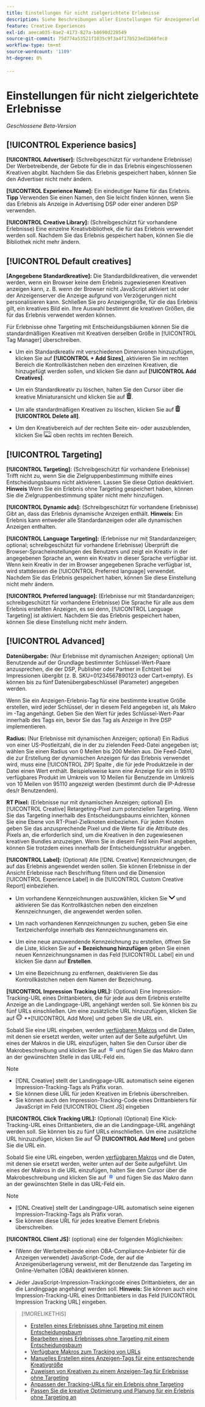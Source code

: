 ```yaml
---
title: Einstellungen für nicht zielgerichtete Erlebnisse
description: Siehe Beschreibungen aller Einstellungen für Anzeigenerlebnisse ohne Targeting mit Entscheidungsbaum.
feature: Creative Experiences
exl-id: aeeca035-8ae2-4173-827a-b8690d228549
source-git-commit: 75d774a53521f1035c9f3a4f17b523ed1b68fec8
workflow-type: tm+mt
source-wordcount: '1109'
ht-degree: 0%

---
```


# Einstellungen für nicht zielgerichtete Erlebnisse

*Geschlossene Beta-Version*

## [!UICONTROL Experience basics]

**[!UICONTROL Advertiser]:** (Schreibgeschützt für vorhandene Erlebnisse) Der Werbetreibende, der Gebote für die in das Erlebnis eingeschlossenen Kreativen abgibt. Nachdem Sie das Erlebnis gespeichert haben, können Sie den Advertiser nicht mehr ändern.

**[!UICONTROL Experience Name]:** Ein eindeutiger Name für das Erlebnis. **Tipp** Verwenden Sie einen Namen, den Sie leicht finden können, wenn Sie das Erlebnis als Anzeige in Advertising DSP oder einer anderen DSP verwenden.

**[!UICONTROL Creative Library]:** (Schreibgeschützt für vorhandene Erlebnisse) Eine einzelne Kreativbibliothek, die für das Erlebnis verwendet werden soll. Nachdem Sie das Erlebnis gespeichert haben, können Sie die Bibliothek nicht mehr ändern.

## [!UICONTROL Default creatives]

**\[Angegebene Standardkreative\]:** Die Standardbildkreativen, die verwendet werden, wenn ein Browser keine dem Erlebnis zugewiesenen Kreativen anzeigen kann, z. B. wenn der Browser nicht JavaScript aktiviert ist oder der Anzeigenserver die Anzeige aufgrund von Verzögerungen nicht personalisieren kann. Schließen Sie pro Anzeigengröße, für die das Erlebnis gilt, ein kreatives Bild ein. Ihre Auswahl bestimmt die kreativen Größen, die für das Erlebnis verwendet werden können. <!-- In the legacy product, you selected the ad sizes for the experience, and then selected default images for each of those ad sizes. -->

Für Erlebnisse ohne Targeting mit Entscheidungsbäumen können Sie die standardmäßigen Kreativen mit Kreativen derselben Größe in [!UICONTROL Tag Manager] überschreiben.

* Um ein Standardkreativ mit verschiedenen Dimensionen hinzuzufügen, klicken Sie auf **[!UICONTROL + Add Sizes]**, aktivieren Sie im rechten Bereich die Kontrollkästchen neben den einzelnen Kreativen, die hinzugefügt werden sollen, und klicken Sie dann auf **[!UICONTROL Add Creatives]**.

* Um ein Standardkreativ zu löschen, halten Sie den Cursor über die kreative Miniaturansicht und klicken Sie auf ![Löschen](/help/creative/assets/delete.png "Löschen").

* Um alle standardmäßigen Kreativen zu löschen, klicken Sie auf ![Löschen](/help/creative/assets/delete.png "Löschen") **[!UICONTROL Delete all]**.

* Um den Kreativbereich auf der rechten Seite ein- oder auszublenden, klicken Sie ![Anzeigen/Ausblenden](/help/creative/assets/hide-show-creatives.png "Anzeigen/Ausblenden") oben rechts im rechten Bereich.

## [!UICONTROL Targeting]

**[!UICONTROL Targeting]:** (Schreibgeschützt für vorhandene Erlebnisse) Trifft nicht zu, wenn Sie die Zielgruppenbestimmung mithilfe eines Entscheidungsbaums nicht aktivieren. Lassen Sie diese Option deaktiviert. **Hinweis** Wenn Sie ein Erlebnis ohne Targeting gespeichert haben, können Sie die Zielgruppenbestimmung später nicht mehr hinzufügen.

**[!UICONTROL Dynamic ads]:** (Schreibgeschützt für vorhandene Erlebnisse) Gibt an, dass das Erlebnis dynamische Anzeigen enthält. **Hinweis:** Ein Erlebnis kann entweder alle Standardanzeigen oder alle dynamischen Anzeigen enthalten.

**[!UICONTROL Language Targeting]:** (Erlebnisse nur mit Standardanzeigen; optional; schreibgeschützt für vorhandene Erlebnisse) Überprüft die Browser-Spracheinstellungen des Benutzers und zeigt ein Kreativ in der angegebenen Sprache an, wenn ein Kreativ in dieser Sprache verfügbar ist. Wenn kein Kreativ in der im Browser angegebenen Sprache verfügbar ist, wird stattdessen die [!UICONTROL Preferred language] verwendet. Nachdem Sie das Erlebnis gespeichert haben, können Sie diese Einstellung nicht mehr ändern.

**[!UICONTROL Preferred language]:** (Erlebnisse nur mit Standardanzeigen; schreibgeschützt für vorhandene Erlebnisse) Die Sprache für alle aus dem Erlebnis erstellten Anzeigen, es sei denn, [!UICONTROL Language Targeting] ist aktiviert. Nachdem Sie das Erlebnis gespeichert haben, können Sie diese Einstellung nicht mehr ändern.

## [!UICONTROL Advanced]

**Datenübergabe:** (Nur Erlebnisse mit dynamischen Anzeigen; optional) Um Benutzende auf der Grundlage bestimmter Schlüssel-Wert-Paare anzusprechen, die der DSP, Publisher oder Partner in Echtzeit bei Impressionen übergibt (z. B. SKU=01234567890123 oder Cart=empty). Es können bis zu fünf Datenübergabeschlüssel (Parameter) angegeben werden.<!-- May move this to just within the decision tree. -->

Wenn Sie ein Anzeigen-Erlebnis-Tag für eine bestimmte kreative Größe erstellen, wird jeder Schlüssel, der in diesem Feld angegeben ist, als Makro im -Tag angehängt. Geben Sie den Wert für jedes Schlüssel-Wert-Paar innerhalb des Tags ein, bevor Sie das Tag als Anzeige in Ihre DSP implementieren.

**Radius:** (Nur Erlebnisse mit dynamischen Anzeigen; optional) Ein Radius von einer US-Postleitzahl, die in der zu zielenden Feed-Datei angegeben ist; wählen Sie einen Radius von 0 Meilen bis 200 Meilen aus. Die Feed-Datei, die zur Erstellung der dynamischen Anzeigen für das Erlebnis verwendet wird, muss eine [!UICONTROL ZIP] Spalte <!-- or a user-named column mapped to a ZIP column -->, die für jede Produktzeile in der Datei einen Wert enthält. Beispielsweise kann eine Anzeige für ein in 95110 verfügbares Produkt im Umkreis von 10 Meilen für Benutzende im Umkreis von 10 Meilen von 95110 angezeigt werden (bestimmt durch die IP-Adresse des/r Benutzenden).

**RT Pixel:** (Erlebnisse nur mit dynamischen Anzeigen; optional) Ein [!UICONTROL Creative] Retargeting-Pixel zum potenziellen Targeting. Wenn Sie das Targeting innerhalb des Entscheidungsbaums einrichten, können Sie eine Ebene von RT-Pixel-Zielknoten einbeziehen. Für jeden Knoten geben Sie das anzusprechende Pixel und die Werte für die Attribute des Pixels an, die erforderlich sind, um die Kreativen in den zugewiesenen kreativen Bundles anzuzeigen. Wenn Sie in diesem Feld kein Pixel angeben, können Sie trotzdem eines innerhalb der Entscheidungsstruktur angeben.<!-- From R: "the RT Pixel should be via the content selection in the Dynamic ad setup." Clarify. I do see "Datapass" (oneword) in the dynamic ad settings, but I'm not sure how that setting and this experience-level one work together. -->

**[!UICONTROL Label]:**<!-- should be "Labels" --> (Optional) Alle [!DNL Creative] Kennzeichnungen, die auf das Erlebnis angewendet werden sollen. Sie können Erlebnisse in der Ansicht Erlebnisse nach Beschriftung filtern und die Dimension [!UICONTROL Experience Label] in die [!UICONTROL Custom Creative Report] einbeziehen.

* Um vorhandene Kennzeichnungen auszuwählen, klicken Sie ![Nach unten](/help/creative/assets/chevron-down.png "Nach unten") und aktivieren Sie das Kontrollkästchen neben den einzelnen Kennzeichnungen, die angewendet werden sollen.

* Um nach vorhandenen Kennzeichnungen zu suchen, geben Sie eine Textzeichenfolge innerhalb des Kennzeichnungsnamens ein.

* Um eine neue anzuwendende Kennzeichnung zu erstellen, öffnen Sie die Liste, klicken Sie auf **+ Bezeichnung hinzufügen** geben Sie einen neuen Kennzeichnungsnamen in das Feld [!UICONTROL Label] ein und klicken Sie dann auf **Erstellen**.

* Um eine Bezeichnung zu entfernen, deaktivieren Sie das Kontrollkästchen neben dem Namen der Bezeichnung.

**[!UICONTROL Impression Tracking URL]:** (Optional) Eine Impression-Tracking-URL eines Drittanbieters, die für jede aus dem Erlebnis erstellte Anzeige an die Landingpage-URL angehängt werden soll. Sie können bis zu fünf URLs einschließen. Um eine zusätzliche URL hinzuzufügen, klicken Sie auf ![Symbol](/help/creative/assets/create.png) **[!UICONTROL Add More] und geben Sie die URL ein.

Sobald Sie eine URL eingeben, werden [verfügbaren Makros](/help/creative/creative-macros.md) und die Daten, mit denen sie ersetzt werden, weiter unten auf der Seite aufgeführt. Um eines der Makros in die URL einzufügen, halten Sie den Cursor über die Makrobeschreibung und klicken Sie auf ![In Zwischenablage kopieren](/help/creative/assets/copy-to-clipboard.png "In Zwischenablage kopieren") und fügen Sie das Makro dann an der gewünschten Stelle in das URL-Feld ein.

>[!NOTE]
>
>* [!DNL Creative] stellt der Landingpage-URL automatisch seine eigenen Impression-Tracking-Tags als Präfix voran.
>* Sie können diese URL für jeden Kreativen im Erlebnis überschreiben.
>* Sie können auch den Impression-Tracking-Code eines Drittanbieters für JavaScript im Feld [!UICONTROL Client JS] eingeben

**[!UICONTROL Click Tracking URL]:** (Optional) (Optional) Eine Klick-Tracking-URL eines Drittanbieters, die an die Landingpage-URL angehängt werden soll. Sie können bis zu fünf URLs einschließen. Um eine zusätzliche URL hinzuzufügen, klicken Sie auf ![Symbol](/help/creative/assets/create.png) **[!UICONTROL Add More]** und geben Sie die URL ein.

Sobald Sie eine URL eingeben, werden [verfügbaren Makros](/help/creative/creative-macros.md) und die Daten, mit denen sie ersetzt werden, weiter unten auf der Seite aufgeführt. Um eines der Makros in die URL einzufügen, halten Sie den Cursor über die Makrobeschreibung und klicken Sie auf ![In Zwischenablage kopieren](/help/creative/assets/copy-to-clipboard.png "In Zwischenablage kopieren") und fügen Sie das Makro dann an der gewünschten Stelle in das URL-Feld ein.

>[!NOTE]
>
>* [!DNL Creative] stellt der Landingpage-URL automatisch seine eigenen Impression-Tracking-Tags als Präfix voran.
>* Sie können diese URL für jedes kreative Element <!-- creative bundle for targeted experiences --> Erlebnis überschreiben.

**[!UICONTROL Client JS]:** (optional) eine der folgenden Möglichkeiten:

* (Wenn der Werbetreibende einen OBA-Compliance-Anbieter für die Anzeigen verwendet) JavaScript-Code, der auf die Anzeigenüberlagerung verweist, mit der Benutzende das Targeting im Online-Verhalten (OBA) deaktivieren können.

* Jeder JavaScript-Impression-Trackingcode eines Drittanbieters, der an die Landingpage angehängt werden soll. **Hinweis:** Sie können auch eine Impression-Tracking-URL eines Drittanbieters in das Feld [!UICONTROL Impression Tracking URL] eingeben.

>[!MORELIKETHIS]
>
>* [Erstellen eines Erlebnisses ohne Targeting mit einem Entscheidungsbaum](experience-create-no-targeting.md)
>* [Bearbeiten eines Erlebnisses ohne Targeting mit einem Entscheidungsbaum](experience-edit-no-targeting.md)
>* [Verfügbare Makros zum Tracking von URLs](/help/creative/creative-macros.md)
>* [Manuelles Erstellen eines Anzeigen-Tags für eine entsprechende Kreativgröße](experience-tag-create-manually.md)
>* [Zuweisen von Kreativen zu einem Anzeigen-Tag für Erlebnisse ohne Targeting](experience-tag-assign-creatives.md)
>* [Anpassen der Tracking-URLs für ein Erlebnis ohne Targeting](experience-tracking-urls-no-targeting.md)
>* [Passen Sie die kreative Optimierung und Planung für ein Erlebnis ohne Targeting an](experience-optimization-scheduling-no-targeting.md)
